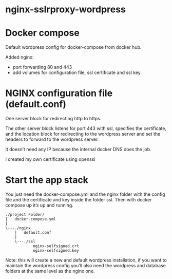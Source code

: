 # nginx-sslrproxy-wordpress
# Docker compose
Default wordpress config for docker-compose from docker hub.

Added nginx:
  - port forwarding 80 and 443
  - add volumes for configuration file, ssl certificate and ssl key.

# NGINX configuration file (default.conf)
One server block for redirecting http to https.

The other server block listens for port 443 with ssl, specifies the certificate, and the location block for redirecting to the wordpress server and set the headers to forward to the wordpress server.

It doesn’t need any IP because the internal docker DNS does the job.


I created my own certificate using openssl

# Start the app stack
You just need the docker-compose.yml and the nginx folder with the config file and the certificate and key inside the folder ssl. Then with docker compose up it’s up and running.

```
./project Folder/
|   docker-compose.yml
|
\---./nginx
    |   default.conf
    |   
    \---./ssl
            nginx-selfsigned.crt
            nginx-selfsigned.key
```

Note: this will create a new and default wordpress installation, if you want to maintain the wordpress config you’ll also need the wordpress and database folders at the same level as the nginx one.
